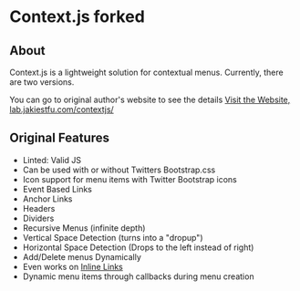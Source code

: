 # Context.js forked

## About

Context.js is a lightweight solution for contextual menus. Currently, there are two versions.

You can go to original author's website to see the details <a href="http://lab.jakiestfu.com/contextjs/" target="_blank">Visit the Website, lab.jakiestfu.com/contextjs/</a>

## Original Features

<ul>
	<li>Linted: Valid JS</li>
	<li>Can be used with or without Twitters Bootstrap.css</li>
    <li>Icon support for menu items with Twitter Bootstrap icons</li>
	<li>Event Based Links</li>
	<li>Anchor Links</li>
	<li>Headers</li>
	<li>Dividers</li>
	<li>Recursive Menus (infinite depth)</li>
	<li>Vertical Space Detection (turns into a "dropup")</li>
	<li>Horizontal Space Detection (Drops to the left instead of right)</li>
	<li>Add/Delete menus Dynamically</li>
	<li>Even works on <a href="http://google.com" class="inline-menu">Inline Links</a></li>
    <li>Dynamic menu items through callbacks during menu creation</li>
</ul>
